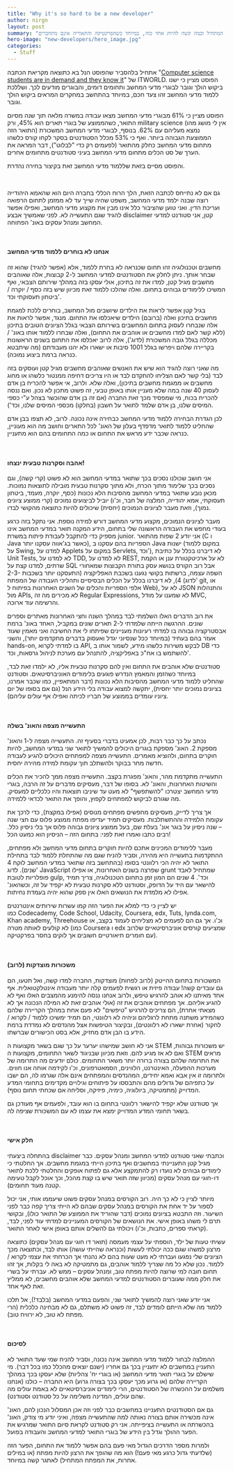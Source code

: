 ```yaml
---
title: "Why it's so hard to be a new developer"
author: nirgn
layout: post
summary: "פוסט זה הינו פוסט דעה אישי המתאר את המחשבות שלי על המפתח המתחיל וכמה קשה להיות אחד כזה, במיוחד כשהפרקטיקה והתאוריה אינם מתחברים."
hero-image: "new-developers/hero_image.jpg"
categories:
  - Stuff
---
```

אתחיל בלהסביר שהפוסט הנל בא כתוצאה מקריאת הכתבה "[Computer science students are in demand and they know it](http://www.itworld.com/article/2945674/careers/computer-science-students-are-in-demand-and-they-know-it.html)" של ITWORLD. הפוסט מציין כי ישנו ביקוש הולך וגובר לבוגרי מדעי המחשב ותחומים דומים, והבוגרים מודעים לכך. ושללכת ללמוד מדעי המחשב זהו צעד חכם, במיוחד בהתחשב במחקרים המראים ביקוש הולך וגובר.

<!--more-->

הפוסט מציין כי 61% מבוגרי מדעי המחשב מצאו עבודה במשרה מלאה תוך שנה מסיום התואר, כשהממוצע של בוגרי תארים הוא 45%, ורק military science (אין לי מושג מהו התואר הזה) נמצא מעליהם עם 62%. בנוסף, לבוגרי מדעי המחשב המשכורת הממוצעת הגבוהה ביותר. ואף כי 53% מכלל הסטודנטים בסקר לקחו קורס כלשהו מתחום מדעי המחשב כחלק מהתואר (לפעמים רק כדי "לבלוט"), דבר המראה את הערך של סט הכלים מתחום מדעי המחשב בעיני סטודנטים מתחומים אחרים.

והפוסט מסיים בזאת שללמוד מדעי המחשב זאת בקיצור בחירה נהדרת.

&nbsp;

גם אם לא נתייחס לכתבה הזאת, הלך הרוח הכללי בחברה היום הוא שהאמא היהודייה רוצה שבנה ילמד מדעי המחשב, משפט שהיה שייך עד לא ממזמן לתחום הרפואה ועריכת הדין. ואני טוען שהציבור כלל אינו מבין את מקצוע מדעי המחשב, ואפילו אפשר להגיד שגם התעשייה לא. לפני שאמשיך אבצע disclaimer קטן, אני סטודנט למדעי המחשב ומנהל עסקים באונ' הפתוחה.

&nbsp;

#### אנחנו לא בוחרים ללמוד מדעי המחשב

מחשבים וטכנולוגיה זהו תחום שכנראה לא בחרת ללמוד, אלא (אפשר להגיד) שהוא זה שבחר אותך. ניתן לחלק את הסטודנטים למדעי המחשב ל-2 קבוצות, אלה שאוהבים מחשבים מגיל קטן, למדו את זה בתיכון, אולי עסקו בזה במהלך שירותם הצבאי, ואף המשיכו ללימודים גבוהים בתחום. ואלה שהלכו ללמוד זאת מכיוון שיש בזה כסף / יוקרה / ביטחון תעסוקתי וכד'.

בגיל קטן אפשר לראות את הילדים שיושבים מול המחשב, בוחרים ללכת למגמת מחשבים בתיכון ואלה (ברובם) הילדים שיאכלסו את התחום. מנגד, אפשר לראות את אלה שנבחרו לעסוק בתחום המחשבים בשירותם הצבאי בגלל הציונים הטובים בתיכון (ללא קשר לאם למדו מחשבים או אוהבים את התחום), ואלה שבחרו ללמוד אותו באונ' / מכללה בגלל גובה המשכורת (לדוג'), אלה לרוב יאכלסו את התחום בשנים הראשונות בקריירה שלהם ויפרשו בגלל 1001 סיבות או ישארו ולא יהנו מעבודתם (מה שיתבטא כנראה ברמת ביצוע נמוכה).

מה שאני רוצה להגיד הוא שיש את האנשים שאוהבים מחשבים מגיל קטן ועוסקים בזה לבד (בלי קשר לאם הצליחו להתקדם לבד או היו צריכים דחיפה ממנטור כלשהו או מחוג מחשבים או ממגמת מחשבים בתיכון), ואלה שלא. ולרוב, אי אפשר להכריח בן אדם לעסוק 40 שנה במה שלא מעניין אותו באופן טבעי, זה פשוט מתכון לא נכון. ואם ננסה להכריח בכוח, מי שמפסיד מכך זאת החברה (אם זה בן אדם שהוכשר בצהל ע"י כספי המיסים שלנו, בן אדם שלמד לתואר על חשבון (בחלקו) מכספי המיסים שלנו, וכד').

לכן הגדרת הבחירה ללמוד מדעי המחשב כבחירה אינה נכונה. לרוב, לא תצפו בבן אדם שהחליט ללמוד לתואר מדפדף בעלון של האונ' לכל התארים וחושב מה הוא מעוניין, כנראה שכבר ידע מראש את התחום או כמה התחומים בהם הוא מתעניין.

&nbsp;

#### אהבה וסקרנות טבעית ינצחו!

אני חושב שכולנו נסכים בכך שתואר במדעי המחשב הוא לא פשוט (קרי קשה), וגם נסכים בכך שלימוד מתוך הכרח, ולא מתוך סקרנות טבעית מובילה לתוצאות נמוכות. מכאן נובע שתואר במדעי המחשב מהסיבות הלא נכונות (כסף, יוקרה, מעמד, ביטחון תעסוקתי, אמא יהודייה, המלצה של חבר, וכ'ו) יוביל לביצועים נמוכים (קרי ממוצע ציונים נמוך), וזאת מעבר לציונים הנמוכים (יחסית) שיכולים להיות כתוצאה מהקושי לבדו.

מעבר לציונים הנמוכים, מקצוע מדעי המחשב דורש למידה נוספת. אני נתקל בזה כרגע בעודי מחפש את העבודה הראשונה שלי בתחום, הידע המקנה תואר במדעי המחשב אינו מספיק כדי להתקבל לעבודת פיתוח במשרת junior. אני יודע 2 שפות מהתואר (C ו Java כאשר בג'אווה עסקנו יותר), הספריות בהם עסקנו ב Java ישנות (במקום ללמוד על Swing, למדנו על Applets במקום על Servlets, וכד'), לא דיברנו בכלל על כתיבת Unit Tests, לא למדנו על TDD, לא למדנו על REST, לא על ארכיטקטורת ענן או הקמת שרתים, למדנו קצת על SQL אבל רוב הקורס בנושא עסק בתורת הקבוצות שמאחורי השפה עצמה, ברשתות בקושי נגענו בשכבת האפליקציה (התעסקנו יותר בשכבות 2-3-4), לא דיברנו בכלל על הכלים הבסיסיים ותהליכי העבודה של המפתח (לדוג' git, או אלפי הספריות והכלים של השנים האחרונות בפיתוח ל Web), לא על JSON והתנהלות מול APIs, לא מכירים מה זה Regular Expressions, לא שמענו על מודל MVC, והרשימה עוד ארוכה.

את רוב הדברים האלו השלמתי לבד במהלך השנה וחצי האחרונות מאתרים וספרים שונים. ההרגשה הייתה שלמדתי ל-2 תארים שונים במקביל, האחד באונ' ברמת אבסטרקציה גבוהה בו למדתי רעיונות מעניינים שפיתחו לי את החשיבה ואני מאמין שעוד אעזר בהם בעתיד (במיוחד ככל שנסיוני יגדל ואעסוק בדברים מתקדמים יותר), והשני hands-on, בו למדתי לקרוא API, לבקש משירות כלשהו מידע, לשמור אותו ב DB כדי להשתמש בו אח"כ באפליקציה, להתנהל עם מערכת לניהול גרסאות, וכד'.

סטודנטים שלא אוהבים את התחום ואין להם סקרנות טבעית אליו, לא ילמדו זאת לבד, במיוחד כשהזמן והמאמץ הנדרש פוגעים בלימודים האוניברסיטאים. וסטודנט שהחליט ללמוד מדעי המחשב מהסיבות הלא נכונות (דבר המתאפיין, כמו שכבר אמרנו, בציונים נמוכים יותר יחסית), יתקשה למצוא עבודה בלי הידע הנל (גם אם בסופו של יום ציוניו עומדים בממוצע של חבריו לכיתה ואפילו אף עולים עליהם).

&nbsp;

#### התעשייה מצפה והאונ' בשלה

נכתב על כך כבר רבות, לכן אמעיט בדברי בסעיף זה. התעשייה מצפה ל-1 והאונ' מספקת 2. האונ' מספקת בוגרים היכולים להמשיך לתואר שני במדעי המחשב, להיות חוקרים בתחום, ולהוציא מאמרים. התעשייה מצפה למפתחים היכולים להגיע לעבודה חדשה מחר בבוקר ולהשתלב תוך עקומת למידה מהירה יחסית.

התעשייה מתקדמת מהר, והאונ' מפגרת בקצב. התעשייה מצפה ממך להכיר את הכלים והשיטות האחרונות, והאונ' לא. בסופו של דבר, מעסיקים מדברים על זה הרבה, בוגרי מדעי המחשב יצטרכו "להשתפשף" לא מעט עד שיניבו תוצאות והיו כלכליים למעסיק. מה שגורם לביקוש למפתחים לקפוץ, והופך את התואר לכדאי ללמידה.

אך צריך לדייק, מעסיקים מחפשים מפתחים מנוסים (אפילו במקצת), כדי לרכך את עקומת הלמידה וההתשתלבות. מעסיקים תמיד יעדיפו מפתח ממוצע פלוס עם חצי שנה &#8211; שנה ניסיון על בוגר אונ' בעלת שם, בעל ממוצע ציונים גבוהה פלוס אך בלי ניסיון כלל. רבים כתבו ואמרו זאת לפני: בתחום הזה &#8211; הניסיון הוא כמעט הכל!

מעבר ללימודים המכינים אתכם להיות חוקרים בתחום מדעי המחשב ולא מפתחים, ההתקדמות בתעשייה היא מהירה, וסביר להניח שגם מה שהתחלת ללמוד לבד בתחילת התואר לא יהיה הכי רלוונטי בסופו (בהתחשב בזה שתואר במדעי המחשב לוקח 4 שנים). לדוג' JavaScript שפרצה בשנים האחרונות, או אפילו grunt שמתחיל לאבד פופלריות לטובת gulp, וכד'. 4 שנים הם המון זמן בתחום הטכנולוגיה, צריך תמיד להישאר עם היד על הדופק, וסטודנט ללא סקרנות טבעית לא יקפיד על זה, וכשהאונ' אפילו לא מלמדת את הנושאים האלו אין ספק שהוא יהיה בעמדת נחיתות.

יש לציין כי כדי למלא את הפער הזה קמו עשרות שירותים אינטרנטים כמו Codecademy, Code School, Udacity, Coursera, edx, Tuts, lynda.com, Khan academy, Threehouse וכ'ו. אך גם הם לפעמים לא מצליחים לעמוד בקצב, או לא קולעים לאותה מטרה (כמו Coursera ו edx שמציעים קורסים אוניברסיטאיים שלרוב עם חומרים תיאורטיים חשובים אך לוקים בחסר בפרקטיקה).

&nbsp;

#### משכורות מוצדקות (לרוב)

המשכורות בתחום ההייטק (לרוב לפחות) מוצדקות, החברה למדו קשה, ואל תטעו, הם גם עובדים קשה! עבודה פיזית או רגשית לפעמים קלה יותר מעבודה אינטלקטואלית. אף אחד מאיתנו לא אוהב להרגיש טיפש, ולרוב אנחנו ננסה להימנע מהמצבים האלו ואף לא להגיע אליהם. אך מפתחים אוהבים את זה (אולי אוהבים זאת לא המילה הנכונה אך לא מצאתי אחרת), הם צריכים להרגיש "טיפשים" לא פעם אחת במהלך הקריירה שלהם כשהמידע משתנה מתחת לרגליהם וניהיה לא רלוונטי, הם תמיד ימשיכו ללמוד / לקרוא / לחקור (אחרת ישארו לא רלוונטים), ובקיצור הטיפשות אצל מהנדסים לא נמדדת ברמת הידע בו הבן אדם מחזיק, אלא בסט הכישורים שברשתו.

אני לא חושב שמישהו יערער על כך שגם בשאר מקצועות ה STEM יש משכורות גבוהות, ואם לא אז מגיע להם. וזאת מכיוון שבניגוד לשאר התחומים, מקצועות ה STEM מראים את התרומה שלהם בצורה ברורה יותר משאר התחומים. כולם יודעים מה התרומה של מערכות ההפעלה, האינטרנט, הלווינים, הסמאטרפונים, וכ'ו לקידמה אותה אנו חווים. ולתרומה זו אין אבא ואמא יחידים, המהנדסים והמפתחים אינם אלה שגרמו לה, הם ישבו על כתפיהם של גדולים מהם והתבססו על פיתוחים וגילויים מקדימים בתחומי המדע המדוייק (מתמטיקה, ביולוגיה, כימיה, פיזיקה, וסליחה אם שכחתי תחום נוסף).

אך סטודנט שלא יקפיד להישאר רלוונטי בתחום בו הוא עובד, ולפעמים אף מעודכן גם בשאר תחומי המדע המדוייק ימצא את עצמו לא עם המשכורת שציפה לה.

&nbsp;

#### חלק אישי

בהתחלה ביצעתי disclaimer וכתבתי שאני סטודנט למדעי המחשב ומנהל עסקים. כבר מגיל קטן התעניינתי במחשבים ואף בתיכון הייתי במגמת מחשבים. אך החלטתי כי לימודים גבוהים לא נועדו רק להתמקצע אלא גם לפתוח אופקים והחלטתי ללכת לתואר דו-חוגי עם מנהל עסקים (מכיוון שזה תואר שיש בו קצת מהכל, וכך אוכל לקבל טעימה קטנה מעוד תחומים).

מיותר לציין כי לא כך היה. רוב הקורסים במנהל עסקים פשוט שיעממו אותי, אני יכול לספור על יד אחת את הקורסים במנהל עסקים שבהם לא הייתי צריך קפה כבר לפני השיעור. וזה התבטא בציונים נמוכים (דבר שהוריד את הממוצע של התואר כולו), ובקושי תרם לי משהו באופן אישי. את הנושאים של הקורסים המעניינים למדתי עוד לפני, לבד, (קראתי ספרים, כתבות, וכ'ו) ויכולתי גם להשלים אותם באופן אישי לאחר התואר.

עשיתי טעות של ילד, הוספתי על עצמי מעמסה (תואר דו חוגי עם מנהל עסקים) כתוצאה מרצון למשהו שגם ככה יכולתי לעשות (וכנראה שהייתי עושה) אותו לבד, וכתוצאה מכך הציונים שלי נפגעו ועברתי לא מעט שעות בהם לא נהנתי אך הכרחתי את עצמי לקרוא / ללמוד. נכון שלא כל מה שצריך ללמוד אוהבים, גם מתמטיקה לא באה לי בקלות, אך זהו תחום חובה למי שרוצה להיות מפתח טוב, ומנהל עסקים &#8211; ממש לא. עברתי על בשרי את חלק ממה שעוברים הסטודנטים למדעי המחשב שלא אוהבים מחשבים, לא ממליץ זאת לאף אחד.

אני יודע שאני רוצה להמשיך לתואר שני, והפעם במדעי המחשב (בלבד!), אל תלכו ללמוד מה שלא הייתם לומדים לבד, זה פשוט לא משתלם, גם לא מבחינה כלכלית (הרי מפתח לא טוב, לא ירוויח טוב).

&nbsp;

#### לסיכום

ההמלצה לבחור ללמוד מדעי המחשב אינה נכונה, וסביר להניח שמי שעד התואר לא התעניין במחשבים לא יתעניין בכך גם אחריו (ישנם יוצאים מהכלל כמו בכל דבר). מי שישלם על בוגרי תואר מדעי המחשב (או בוגרי יח' צהליות) שלא יעסקו בכך במהלך הקריירה שלהם (או גרוע מכך יעסקו בכך בצורה גרוע) היא החברה &#8211; כולנו (אנחנו משלמים על ההכשרה של הסטודנטים, הרי לימודים אוניברסיטאיים לא באמת עולים מה שהם עולים, המדינה משלימה על כל סטודנט וסטודנט).

גם אם הסטודנטים התעניינו במחשבים כבר לפני וזה אכן המסלול הנכון להם, האונ' אינה מכשירה אותם בצורה נאותה למה שהתעשייה מצפה, ואיני יודע מי צודק, האונ' בהכשרתה או התעשייה בציפייתה. אני רק סטודנט לקראת סיום התואר שמרגיש את הפער ההולך וגדל בין הידע של בוגרי התואר למדעי המחשב והעבודה בפועל.

ולמרות מספר הדרכים הגדול מאי פעם בהם אפשר ללמוד את התחום, הפער הזה (שלדעתי גדול כרגע מאי פעם!) הוא מה שהופך את הרצון להיות מפתח (או במילים אחרות, את המפתח המתחיל) לאתגר קשה במיוחד.
